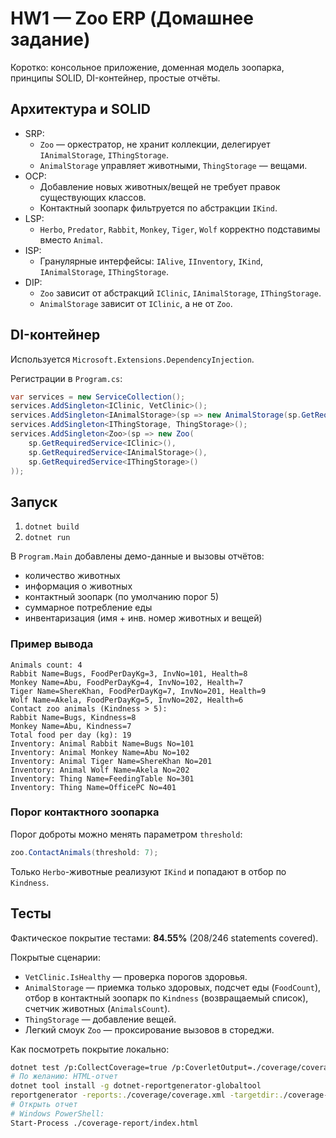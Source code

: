 # HW1 — Zoo ERP (Домашнее задание)

Коротко: консольное приложение, доменная модель зоопарка, принципы SOLID, DI-контейнер, простые отчёты.

## Архитектура и SOLID

- SRP: 
  - `Zoo` — оркестратор, не хранит коллекции, делегирует `IAnimalStorage`, `IThingStorage`.
  - `AnimalStorage` управляет животными, `ThingStorage` — вещами.
- OCP:
  - Добавление новых животных/вещей не требует правок существующих классов.
  - Контактный зоопарк фильтруется по абстракции `IKind`.
- LSP:
  - `Herbo`, `Predator`, `Rabbit`, `Monkey`, `Tiger`, `Wolf` корректно подставимы вместо `Animal`.
- ISP:
  - Гранулярные интерфейсы: `IAlive`, `IInventory`, `IKind`, `IAnimalStorage`, `IThingStorage`.
- DIP:
  - `Zoo` зависит от абстракций `IClinic`, `IAnimalStorage`, `IThingStorage`.
  - `AnimalStorage` зависит от `IClinic`, а не от `Zoo`.

## DI-контейнер

Используется `Microsoft.Extensions.DependencyInjection`.

Регистрации в `Program.cs`:

```csharp
var services = new ServiceCollection();
services.AddSingleton<IClinic, VetClinic>();
services.AddSingleton<IAnimalStorage>(sp => new AnimalStorage(sp.GetRequiredService<IClinic>()));
services.AddSingleton<IThingStorage, ThingStorage>();
services.AddSingleton<Zoo>(sp => new Zoo(
    sp.GetRequiredService<IClinic>(),
    sp.GetRequiredService<IAnimalStorage>(),
    sp.GetRequiredService<IThingStorage>()
));
```

## Запуск

1. `dotnet build`
2. `dotnet run`

В `Program.Main` добавлены демо-данные и вызовы отчётов:

- количество животных
- информация о животных
- контактный зоопарк (по умолчанию порог 5)
- суммарное потребление еды
- инвентаризация (имя + инв. номер животных и вещей)

### Пример вывода

```
Animals count: 4
Rabbit Name=Bugs, FoodPerDayKg=3, InvNo=101, Health=8
Monkey Name=Abu, FoodPerDayKg=4, InvNo=102, Health=7
Tiger Name=ShereKhan, FoodPerDayKg=7, InvNo=201, Health=9
Wolf Name=Akela, FoodPerDayKg=5, InvNo=202, Health=6
Contact zoo animals (Kindness > 5):
Rabbit Name=Bugs, Kindness=8
Monkey Name=Abu, Kindness=7
Total food per day (kg): 19
Inventory: Animal Rabbit Name=Bugs No=101
Inventory: Animal Monkey Name=Abu No=102
Inventory: Animal Tiger Name=ShereKhan No=201
Inventory: Animal Wolf Name=Akela No=202
Inventory: Thing Name=FeedingTable No=301
Inventory: Thing Name=OfficePC No=401
```

### Порог контактного зоопарка

Порог доброты можно менять параметром `threshold`:

```csharp
zoo.ContactAnimals(threshold: 7);
```

Только `Herbo`-животные реализуют `IKind` и попадают в отбор по `Kindness`.

## Тесты

Фактическое покрытие тестами: **84.55%** (208/246 statements covered).

Покрытые сценарии:

- `VetClinic.IsHealthy` — проверка порогов здоровья.
- `AnimalStorage` — приемка только здоровых, подсчет еды (`FoodCount`), отбор в контактный зоопарк по `Kindness` (возвращаемый список), счетчик животных (`AnimalsCount`).
- `ThingStorage` — добавление вещей.
- Легкий смоук `Zoo` — проксирование вызовов в стореджи.

Как посмотреть покрытие локально:

```bash
dotnet test /p:CollectCoverage=true /p:CoverletOutput=./coverage/coverage.xml /p:CoverletOutputFormat=cobertura
# По желанию: HTML-отчет
dotnet tool install -g dotnet-reportgenerator-globaltool
reportgenerator -reports:./coverage/coverage.xml -targetdir:./coverage-report
# Открыть отчет
# Windows PowerShell:
Start-Process ./coverage-report/index.html
```

